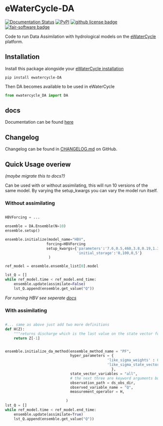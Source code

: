 # eWaterCycle-DA
<!-- [![Python package](https://github.com/Daafip/ewatercycle-hbv/actions/workflows/test.yml/badge.svg?branch=main)](https://github.com/Daafip/ewatercycle-hbv/actions/workflows/test.yml) -->
[![Documentation Status](https://readthedocs.org/projects/ewatercycle-da/badge/?version=latest)](https://ewatercycle-da.readthedocs.io/en/latest/?badge=latest)
[![PyPI](https://img.shields.io/pypi/v/ewatercycle-DA)](https://pypi.org/project/ewatercycle-DA/)
[![github license badge](https://img.shields.io/github/license/Daafip/ewatercycle-DA)](https://github.com/Daafip/ewatercycle-DA)
[![fair-software badge](https://img.shields.io/badge/fair--software.eu-%E2%97%8F%20%20%E2%97%8F%20%20%E2%97%8F%20%20%E2%97%8B%20%20%E2%97%8B-yellow)](https://fair-software.eu)




Code to run Data Assimilation with hydrological models on the [eWaterCycle](https://github.com/eWaterCycle/ewatercycle) platform. 

## Installation
Install this package alongside your [eWaterCycle installation](https://github.com/eWaterCycle/ewatercycle/blob/main/README.md#install)

```console
pip install ewatercycle-DA
```

Then DA becomes available to be used in eWaterCycle

```python
from ewatercycle_DA import DA

```


## docs
Documentation can be found [here](https://ewatercycle-da.readthedocs.io/en/latest/)

## Changelog
Changelog can be found in [CHANGELOG.md](https://github.com/Daafip/ewatercycle-da/blob/main/CHANGELOG.md) on GitHub. 

## Quick Usage overiew
_(maybe migrate this to docs?)_

Can be used with or without assimilating, this will run 10 versions of the same model.
By varying the setup_kwargs you can vary the model run itself.

### Without assimilating
```py

HBVForcing = ...

ensemble = DA.Ensemble(N=10)
ensemble.setup()

ensemble.initialize(model_name="HBV",
                   forcing=HBVForcing
                   setup_kwargs={'parameters':'7.6,0.5,460,3.8,0.19,1.3,0.082,0.0061',
                                 'initial_storage':'0,100,0,5'}
                    )

ref_model = ensemble.ensemble_list[0].model

lst_Q = []
while ref_model.time < ref_model.end_time:
    ensemble.update(assimilate=False)
    lst_Q.append(ensemble.get_value("Q"))
```
_For running HBV see seperate [docs](https://github.com/Daafip/ewatercycle-hbv)_
### With assimilating

```py

#... same as above just add two more definitions
def H(Z):
    """returns discharge which is the last value on the state vector for HBV"""
    return Z[-1] 


ensemble.initialize_da_method(ensemble_method_name = "PF", 
                              hyper_parameters = {
                                               'like_sigma_weights' : 0.05,
                                               'like_sigma_state_vector' : 0.01,
                                                 },
                              state_vector_variables = "all", 
                              # the next three are keyword arguments but are needed:
                              observation_path = ds_obs_dir,
                              observed_variable_name = "Q",
                              measurement_operator = H, 
                           
                            )
lst_Q = []
while ref_model.time < ref_model.end_time:
    ensemble.update(assimilate=True)
    lst_Q.append(ensemble.get_value("Q"))

```